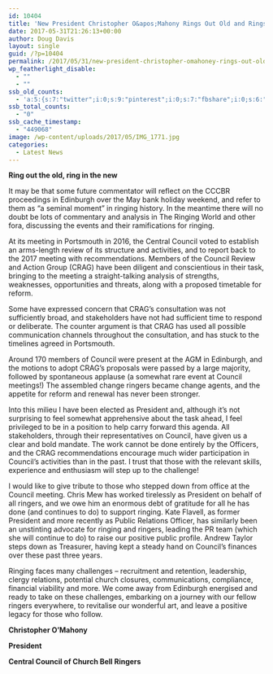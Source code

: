 ```yaml
---
id: 10404
title: 'New President Christopher O&apos;Mahony Rings Out Old and Rings in New'
date: 2017-05-31T21:26:13+00:00
author: Doug Davis
layout: single
guid: /?p=10404
permalink: /2017/05/31/new-president-christopher-omahoney-rings-out-old-and-rings-in-new/
wp_featherlight_disable:
  - ""
  - ""
ssb_old_counts:
  - 'a:5:{s:7:"twitter";i:0;s:9:"pinterest";i:0;s:7:"fbshare";i:0;s:6:"reddit";i:0;s:6:"tumblr";N;}'
ssb_total_counts:
  - "0"
ssb_cache_timestamp:
  - "449068"
image: /wp-content/uploads/2017/05/IMG_1771.jpg
categories:
  - Latest News
---
```

**Ring out the old, ring in the new**

It may be that some future commentator will reflect on the CCCBR proceedings in Edinburgh over the May bank holiday weekend, and refer to them as “a seminal moment” in ringing history. In the meantime there will no doubt be lots of commentary and analysis in The Ringing World and other fora, discussing the events and their ramifications for ringing.

At its meeting in Portsmouth in 2016, the Central Council voted to establish an arms-length review of its structure and activities, and to report back to the 2017 meeting with recommendations. Members of the Council Review and Action Group (CRAG) have been diligent and conscientious in their task, bringing to the meeting a straight-talking analysis of strengths, weaknesses, opportunities and threats, along with a proposed timetable for reform.

Some have expressed concern that CRAG’s consultation was not sufficiently broad, and stakeholders have not had sufficient time to respond or deliberate. The counter argument is that CRAG has used all possible communication channels throughout the consultation, and has stuck to the timelines agreed in Portsmouth.

Around 170 members of Council were present at the AGM in Edinburgh, and the motions to adopt CRAG’s proposals were passed by a large majority, followed by spontaneous applause (a somewhat rare event at Council meetings!) The assembled change ringers became change agents, and the appetite for reform and renewal has never been stronger.

Into this milieu I have been elected as President and, although it’s not surprising to feel somewhat apprehensive about the task ahead, I feel privileged to be in a position to help carry forward this agenda. All stakeholders, through their representatives on Council, have given us a clear and bold mandate. The work cannot be done entirely by the Officers, and the CRAG recommendations encourage much wider participation in Council’s activities than in the past. I trust that those with the relevant skills, experience and enthusiasm will step up to the challenge!

I would like to give tribute to those who stepped down from office at the Council meeting. Chris Mew has worked tirelessly as President on behalf of all ringers, and we owe him an enormous debt of gratitude for all he has done (and continues to do) to support ringing. Kate Flavell, as former President and more recently as Public Relations Officer, has similarly been an unstinting advocate for ringing and ringers, leading the PR team (which she will continue to do) to raise our positive public profile. Andrew Taylor steps down as Treasurer, having kept a steady hand on Council’s finances over these past three years.

Ringing faces many challenges – recruitment and retention, leadership, clergy relations, potential church closures, communications, compliance, financial viability and more. We come away from Edinburgh energised and ready to take on these challenges, embarking on a journey with our fellow ringers everywhere, to revitalise our wonderful art, and leave a positive legacy for those who follow.

**Christopher O’Mahony**

**President**

**Central Council of Church Bell Ringers**
